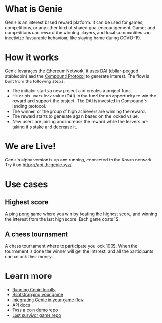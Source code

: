 # What is Genie

Genie is an interest based reward platform. It can be used for games, competitions, or any other kind of shared goal encouragement. Games and competitions can reward the winning players, and local communities can incetivize favourable behaviour, like staying home during COVID-19.

# How it works
Genie levarages the Ethereum Network, it uses [DAI](https://makerdao.com/) (dollar-pegged stablecoin) and the [Compound Protocol](https://compound.finance/) to generate interest. The flow is built from the following steps.

- The initiator starts a new project and creates a project fund. 
- He or his users lock value (DAI) in the fund for an opportunity to win the reward and support the project. The DAI is invested in Compound's lending protocol.
- The winner, or the group of high achievers are winning the reward.
- The reward starts to generate again based on the locked value.
- New users are joining and increase the reward while the leavers are taking it's stake and decrease it.

# We are Live!

Genie's alpha version is up and running, connected to the Kovan network. Try it on https://api.thegenie.xyz/.

# Use cases

## Highest score

A ping pong game where you win by beating the highest score, and winning the interest from the last high score. Each game costs 1$.

## A chess tournament

A chess tournament where to participate you lock 100$. When the tournament is done the winner will get the interest, and all the participants can unlock their money.
# Learn more
- [Running Genie locally](/docs/guides/0_RUNNING_LOCALLY.md)
- [Bootstrapping your game](/docs/guides/1_GAME_BOOTSTRAPPING.md)
- [Integrating Genie in your game flow](/docs/guides/2_FLOW_INTEGRATION.md)
- [API docs](/docs/api.md)
- [Toss a coin demo repo](https://github.com/leonprou/crypto-game-demo)
- [Last survivor game repo](https://github.com/leonprou/last-survivor)
